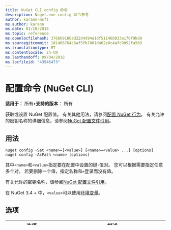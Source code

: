 ```yaml
---
title: NuGet CLI config 命令
description: Nuget.exe config 命令参考
author: karann-msft
ms.author: karann
ms.date: 01/18/2018
ms.topic: reference
ms.openlocfilehash: 376b69186ad22d4d94a1df51146b833a1f6f9bd9
ms.sourcegitcommit: 1d1406764c6af5fb7801d462e0c4afc9092fa569
ms.translationtype: MT
ms.contentlocale: zh-CN
ms.lasthandoff: 09/04/2018
ms.locfileid: "43546473"
---
```

# <a name="config-command-nuget-cli"></a>配置命令 (NuGet CLI)

**适用于：** 所有&bullet;**支持的版本**： 所有

获取或设置 NuGet 配置值。 有关其他用法，请参阅[配置 NuGet 行为](../consume-packages/configuring-nuget-behavior.md)。 有关允许的密钥名称的详细信息，请参阅[NuGet 配置文件引用](../reference/nuget-config-file.md)。

## <a name="usage"></a>用法

```cli
nuget config -Set <name>=[<value>] [<name>=<value> ...] [options]
nuget config -AsPath <name> [options]
```

其中`<name>`和`<value>`指定要在配置中设置的键-值对。 您可以根据需要指定任意多个对。 若要删除一个值，指定名称和`=`登录而没有值。

有关允许的密钥名称，请参阅[NuGet 配置文件引用](../reference/nuget-config-file.md)。

在 NuGet 3.4 + 中，`<value>`可以使用[环境变量](cli-ref-environment-variables.md)。

## <a name="options"></a>选项

| 选项 | 描述 |
| --- | --- |
| AsPath | 返回配置值作为路径，忽略时`-Set`使用。 |
| ConfigFile | 要修改的 NuGet 配置文件。 如果未指定，否则`%AppData%\NuGet\NuGet.Config`(Windows) 或`~/.nuget/NuGet/NuGet.Config`(Mac/Linux) 使用。|
| ForceEnglishOutput | *（3.5 +)* 强制 nuget.exe 以运行使用固定的、 基于英语的区域性。 |
| 帮助 | 显示的帮助命令的信息。 |
| NonInteractive | 取消显示提示用户输入或确认。 |
| 详细级别 | 指定的输出中显示的详细信息：*正常*，*静默*，*详细*。 |

另请参阅[环境变量](cli-ref-environment-variables.md)

### <a name="examples"></a>示例

```cli
nuget config -Set repositoryPath=c:\packages -configfile c:\my.config

nuget config -Set repositoryPath=

nuget config -Set repositoryPath=%PACKAGE_REPO% -configfile %ProgramData%\NuGet\NuGetDefaults.Config

nuget config -Set HTTP_PROXY=http://127.0.0.1 -set HTTP_PROXY.USER=domain\user
```
